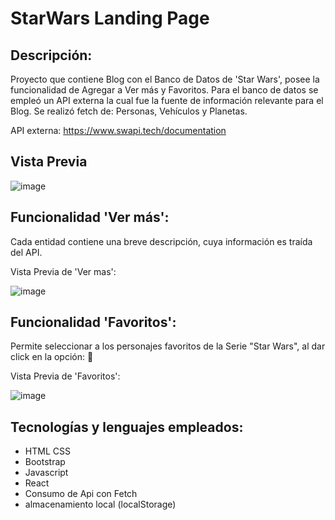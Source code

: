 # StarWars Landing Page

## Descripción:

Proyecto que contiene Blog con el Banco de Datos de 'Star Wars', posee la funcionalidad de Agregar a Ver más y  Favoritos. Para el banco de datos se empleó un API externa la cual fue la fuente de información relevante para el Blog.
Se realizó fetch de: Personas, Vehículos y Planetas.

API externa: https://www.swapi.tech/documentation

## Vista Previa

![image](https://github.com/linamaria126/StarWars/assets/66230572/6f70b84f-8aad-4a88-b299-268f61f4f931)


## Funcionalidad 'Ver más':

Cada entidad contiene una breve descripción, cuya información es traída del API.

Vista Previa de 'Ver mas':

![image](https://github.com/linamaria126/StarWars/assets/66230572/d048b753-b991-42e1-a691-8d44f56d01ff)


## Funcionalidad 'Favoritos':

Permite seleccionar a los personajes favoritos de la Serie "Star Wars", al dar click en la opción: 💛

Vista Previa de 'Favoritos':

![image](https://github.com/linamaria126/StarWars/assets/66230572/cc67cf98-817c-42a8-bd14-355059328401)


## Tecnologías y lenguajes empleados:

- HTML CSS
- Bootstrap
- Javascript
- React
- Consumo de Api con Fetch
- almacenamiento local (localStorage)

